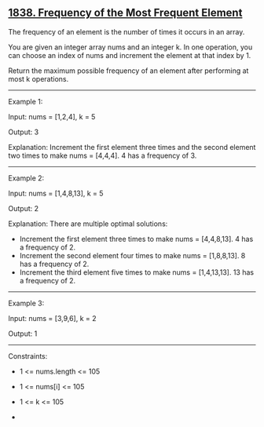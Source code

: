 ## [1838. Frequency of the Most Frequent Element](https://leetcode.com/problems/frequency-of-the-most-frequent-element/)

The frequency of an element is the number of times it occurs in an array.

You are given an integer array nums and an integer k. In one operation, you can choose an index of nums and increment the element at that index by 1.

Return the maximum possible frequency of an element after performing at most k operations.

 
---
Example 1:

Input: nums = [1,2,4], k = 5

Output: 3

Explanation: Increment the first element three times and the second element two times to make nums = [4,4,4].
4 has a frequency of 3.

---
Example 2:

Input: nums = [1,4,8,13], k = 5

Output: 2

Explanation: There are multiple optimal solutions:
- Increment the first element three times to make nums = [4,4,8,13]. 4 has a frequency of 2.
- Increment the second element four times to make nums = [1,8,8,13]. 8 has a frequency of 2.
- Increment the third element five times to make nums = [1,4,13,13]. 13 has a frequency of 2.

---
Example 3:

Input: nums = [3,9,6], k = 2

Output: 1
 
---
Constraints:
- 1 <= nums.length <= 105
- 1 <= nums[i] <= 105
- 1 <= k <= 105

- 
